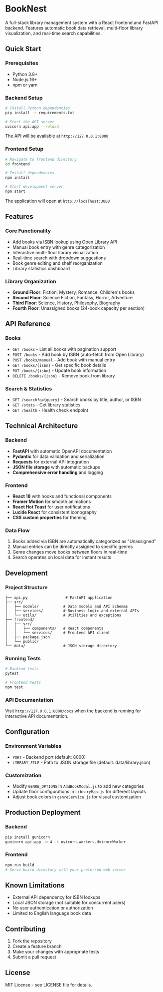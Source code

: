 # BookNest

A full-stack library management system with a React frontend and FastAPI backend. Features automatic book data retrieval, multi-floor library visualization, and real-time search capabilities.

## Quick Start

### Prerequisites

- Python 3.8+
- Node.js 16+
- npm or yarn

### Backend Setup

```bash
# Install Python dependencies
pip install -r requirements.txt

# Start the API server
uvicorn api:app --reload
```

The API will be available at `http://127.0.0.1:8000`

### Frontend Setup

```bash
# Navigate to frontend directory
cd frontend

# Install dependencies
npm install

# Start development server
npm start
```

The application will open at `http://localhost:3000`

## Features

### Core Functionality
- Add books via ISBN lookup using Open Library API
- Manual book entry with genre categorization
- Interactive multi-floor library visualization
- Real-time search with dropdown suggestions
- Book genre editing and shelf reorganization
- Library statistics dashboard

### Library Organization
- **Ground Floor**: Fiction, Mystery, Romance, Children's books
- **Second Floor**: Science Fiction, Fantasy, Horror, Adventure
- **Third Floor**: Science, History, Philosophy, Biography
- **Fourth Floor**: Unassigned books (24-book capacity per section)

## API Reference

### Books
- `GET /books` - List all books with pagination support
- `POST /books` - Add book by ISBN (auto-fetch from Open Library)
- `POST /books/manual` - Add book with manual entry
- `GET /books/{isbn}` - Get specific book details
- `PUT /books/{isbn}` - Update book information
- `DELETE /books/{isbn}` - Remove book from library

### Search & Statistics
- `GET /search?q={query}` - Search books by title, author, or ISBN
- `GET /stats` - Get library statistics
- `GET /health` - Health check endpoint

## Technical Architecture

### Backend
- **FastAPI** with automatic OpenAPI documentation
- **Pydantic** for data validation and serialization
- **Requests** for external API integration
- **JSON file storage** with automatic backups
- **Comprehensive error handling** and logging

### Frontend
- **React 18** with hooks and functional components
- **Framer Motion** for smooth animations
- **React Hot Toast** for user notifications
- **Lucide React** for consistent iconography
- **CSS custom properties** for theming

### Data Flow
1. Books added via ISBN are automatically categorized as "Unassigned"
2. Manual entries can be directly assigned to specific genres
3. Genre changes move books between floors in real-time
4. Search operates on local data for instant results

## Development

### Project Structure
```
├── api.py                 # FastAPI application
├── src/
│   ├── models/           # Data models and API schemas
│   ├── services/         # Business logic and external APIs
│   └── utils/            # Utilities and exceptions
├── frontend/
│   ├── src/
│   │   ├── components/   # React components
│   │   └── services/     # Frontend API client
│   ├── package.json
│   └── public/
└── data/                 # JSON storage directory
```

### Running Tests
```bash
# Backend tests
pytest

# Frontend tests
npm test
```

### API Documentation
Visit `http://127.0.0.1:8000/docs` when the backend is running for interactive API documentation.

## Configuration

### Environment Variables
- `PORT` - Backend port (default: 8000)
- `LIBRARY_FILE` - Path to JSON storage file (default: data/library.json)

### Customization
- Modify `GENRE_OPTIONS` in `AddBookModal.js` to add new categories
- Update floor configurations in `LibraryMap.js` for different layouts
- Adjust book colors in `genreService.js` for visual customization

## Production Deployment

### Backend
```bash
pip install gunicorn
gunicorn api:app -w 4 -k uvicorn.workers.UvicornWorker
```

### Frontend
```bash
npm run build
# Serve build directory with your preferred web server
```

## Known Limitations

- External API dependency for ISBN lookups
- Local JSON storage (not suitable for concurrent users)
- No user authentication or authorization
- Limited to English language book data

## Contributing

1. Fork the repository
2. Create a feature branch
3. Make your changes with appropriate tests
4. Submit a pull request

## License

MIT License - see LICENSE file for details.